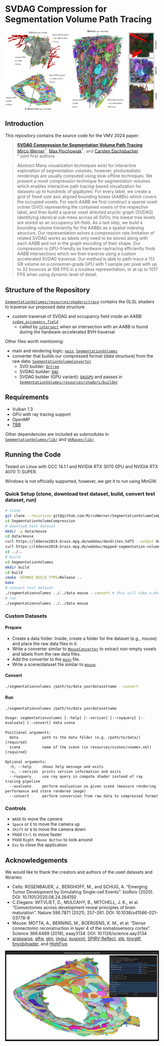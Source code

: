 # SVDAG Compression for Segmentation Volume Path Tracing
![](teaser.jpg)

## Introduction
This repository contains the source code for the VMV 2024 paper:

> [**SVDAG Compression for Segmentation Volume Path Tracing**](...)<br>
> [Mirco Werner](https://github.com/MircoWerner)<sup>&dagger;</sup>, [Max Piochowiak](https://cg.ivd.kit.edu/piochowiak/staff_index.php)<sup>&dagger;</sup>, and [Carsten Dachsbacher](https://cg.ivd.kit.edu/dachsbacher/staff_index.php) <br>
> &dagger; joint first authors

> *Abstract* Many visualization techniques exist for interactive exploration of segmentation volumes, however, photorealistic renderings are usually computed using slow offline techniques. We present a novel compression technique for segmentation volumes which enables interactive path tracing-based visualization for datasets up to hundreds of gigabytes: For every label, we create a grid of fixed-size axis aligned bounding boxes (AABBs) which covers the occupied voxels. For each AABB we first construct a sparse voxel octree (SVO) representing the contained voxels of the respective label, and then build a sparse voxel directed acyclic graph (SVDAG) identifying identical sub-trees across all SVOs; the lowest tree levels are stored as an occupancy bit-field. As a last step, we build a bounding volume hierarchy for the AABBs as a spatial indexing structure. Our representation solves a compression rate limitation of related SVDAG works as labels only need to be stored along with each AABB and not in the graph encoding of their shape. Our compression is GPU-friendly as hardware raytracing efficiently finds AABB intersections which we then traverse using a custom accelerated SVDAG traversal. Our method is able to path-trace a 113 GB volume on a consumer-grade GPU with 1 sample per pixel with up to 32 bounces at 108 FPS in a lossless representation, or at up to 1017 FPS when using dynamic level of detail.

## Structure of the Repository
[`SegmentationVolumes/resources/shaders/trace`](./SegmentationVolumes/resources/shaders/trace) contains the GLSL shaders to traverse our proposed data structure.
- custom traversal of SVDAG and occupancy field inside an AABB: [`svdag_occupancy_field`](./SegmentationVolumes/resources/shaders/trace/svdag_occupancy_field.glsl)
  - called by [`intersect`](./SegmentationVolumes/resources/shaders/trace/intersect.glsl) when an intersection with an AABB is found during the hardware-accelerated BVH traversal

Other files worth mentioning:
- main and rendering logic: [`main`](./SegmentationVolumes/src/bin/main.cpp), [`SegmentationVolumes`](./SegmentationVolumes/include/segmentationvolumes/SegmentationVolumes.h)
- converter that builds our compressed format (data structure) from the raw data: [`SegmentationVolumeConverter`](./SegmentationVolumes/include/segmentationvolumes/converter/SegmentationVolumeConverter.h)
  - SVO builder: [`Octree`](./SegmentationVolumes/include/segmentationvolumes/converter/builder/Octree.h)
  - SVDAG builder: [`DAG`](./SegmentationVolumes/include/segmentationvolumes/converter/builder/DAG.h)
  - SVDAG builder (GPU variant): [`DAGGPU`](./SegmentationVolumes/include/segmentationvolumes/converter/builder/DAGGPU.h) and passes in [`SegmentationVolumes/resources/shaders/builder`](./SegmentationVolumes/resources/shaders/builder)

## Requirements
- Vulkan 1.3
- GPU with ray tracing support
- OpenMP
- [TBB](https://github.com/oneapi-src/oneTBB)

Other dependencies are included as submodules in [`SegmentationVolumes/lib/`](./SegmentationVolumes/lib) and [`VkRaven/lib/`](./VkRaven/lib).

## Running the Code
Tested on Linux with GCC 14.1.1 and NVIDIA RTX 3070 GPU and NVIDIA RTX 4070 Ti SUPER.

Windows is not officially supported, however, we get it to run using MinGW.

### Quick Setup (clone, download test dataset, build, convert test dataset, run)
```bash
# clone
git clone --recursive git@github.com:MircoWerner/SegmentationVolumeCompression.git
cd SegmentationVolumeCompression
# download test dataset
mkdir -p data/mouse
cd data/mouse
curl https://l4dense2019.brain.mpg.de/webdav/dendrites.hdf5 --output dendrites.hdf5
curl https://l4dense2019.brain.mpg.de/webdav/mapped-segmentation-volume/x0y0z0.hdf5 --output x0y0z0.hdf5 # you can download as many volume parts from the mouse cortex as you wish
cd ../..
# build
cd SegmentationVolumes
mkdir build
cd build
cmake -DCMAKE_BUILD_TYPE=Release ..
make
# convert test dataset
./segmentationvolumes ../../data mouse --convert # this will take a while
# run
./segmentationvolumes ../../data mouse
```

### Custom Datasets
#### Prepare
- Create a data folder. Inside, create a folder for the dataset (e.g., mouse) and place the raw data files in it.
- Write a converter similar to [`MouseConverter`](./SegmentationVolumes/include/segmentationvolumes/converter/MouseConverter.h) to extract non-empty voxels and labels from the raw data files.
- Add the converter to the [`main`](./SegmentationVolumes/src/bin/main.cpp) file.
- Write a scene/dataset file similar to [`mouse`](./SegmentationVolumes/resources/scenes/mouse.xml).
#### Convert
```bash
./segmentationvolumes /path/to/data yourdatasetname --convert
```
#### Run
```bash
./segmentationvolumes /path/to/data yourdatasetname
```
```
Usage: segmentationvolumes [--help] [--version] [--rayquery] [--evaluate] [--convert] data scene

Positional arguments:
  data           path to the data folder (e.g. /path/to/data/) [required]
  scene          name of the scene (in resources/scenes/<name>.xml) [required]

Optional arguments:
  -h, --help     shows help message and exits 
  -v, --version  prints version information and exits 
  --rayquery     use ray query in compute shader instead of ray tracing pipeline 
  --evaluate     perform evaluation on given scene (measure rendering performance and store rendered image) 
  --convert      perform conversion from raw data to compressed format 
```

### Controls
- `WASD` to move the camera
- `Space` or `E` to move the camera up
- `Shift` or `Q` to move the camera down
- Hold `Ctrl` to move faster
- Hold `Right Mouse Button` to look around
- `Esc` to close the application

## Acknowledgements
We would like to thank the creators and authors of the used datasets and libraries:
- Cells: ROSENBAUER, J., BERGHOFF, M., and SCHUG, A. “Emerging Tumor Development by Simulating Single-cell Events”. bioRxiv (2020). DOI: 10.1101/2020.08.24.264150
- C.Elegans: WITVLIET, D., MULCAHY, B., MITCHELL, J. K., et al. “Connectomes across development reveal principles of brain maturation”. Nature 596.7871 (2021), 257–261. DOI: 10.1038/s41586-021-03778-8
- Mouse: MOTTA, A., BERNING, M., BOERGENS, K. M., et al. “Dense connectomic reconstruction in layer 4 of the somatosensory cortex”. Science 366.6469 (2019), eaay3134. DOI: 10.1126/science.aay3134
- [argsparse](https://github.com/p-ranav/argparse), [glfw](https://github.com/glfw/glfw), [glm](https://github.com/g-truc/glm), [imgui](https://github.com/ocornut/imgui), [pugixml](https://github.com/zeux/pugixml), [SPIRV-Reflect](https://github.com/KhronosGroup/SPIRV-Reflect), [stb](https://github.com/nothings/stb), [tinygltf](https://github.com/syoyo/tinygltf), [tinyobjloader](https://github.com/tinyobjloader/tinyobjloader), and [HighFive](https://github.com/BlueBrain/HighFive).

![](screenshot.jpg)